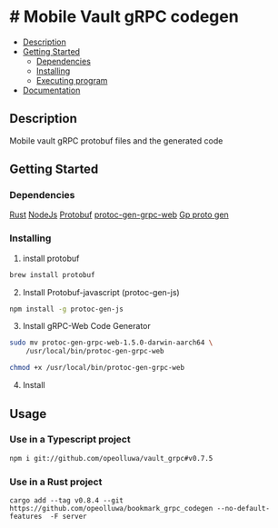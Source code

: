 # # Mobile Vault gRPC codegen

- [Description](#description)
- [Getting Started](#getting-started)
  - [Dependencies](#dependencies)
  - [Installing](#installing)
  - [Executing program](#executing-program)
- [Documentation](#documentation)

## Description

Mobile vault gRPC protobuf files and the generated code

## Getting Started

### Dependencies

[Rust](https://rust-lang.org) [NodeJs](https://nodejs.org)
[Protobuf](https://github.com/protocolbuffers/protobuf/releases)
[protoc-gen-grpc-web](https://github.com/grpc/grpc-web?tab=readme-ov-file)
[Gp proto gen]()

### Installing

1. install protobuf

```sh
brew install protobuf
```

2. Install Protobuf-javascript (protoc-gen-js)

```sh
npm install -g protoc-gen-js
```

3. Install gRPC-Web Code Generator

```sh
sudo mv protoc-gen-grpc-web-1.5.0-darwin-aarch64 \
    /usr/local/bin/protoc-gen-grpc-web

chmod +x /usr/local/bin/protoc-gen-grpc-web
```
4. Install 
## Usage

### Use in a Typescript project

```sh
npm i git://github.com/opeolluwa/vault_grpc#v0.7.5
```

### Use in a Rust project

```shell
cargo add --tag v0.8.4 --git https://github.com/opeolluwa/bookmark_grpc_codegen --no-default-features  -F server 
```

